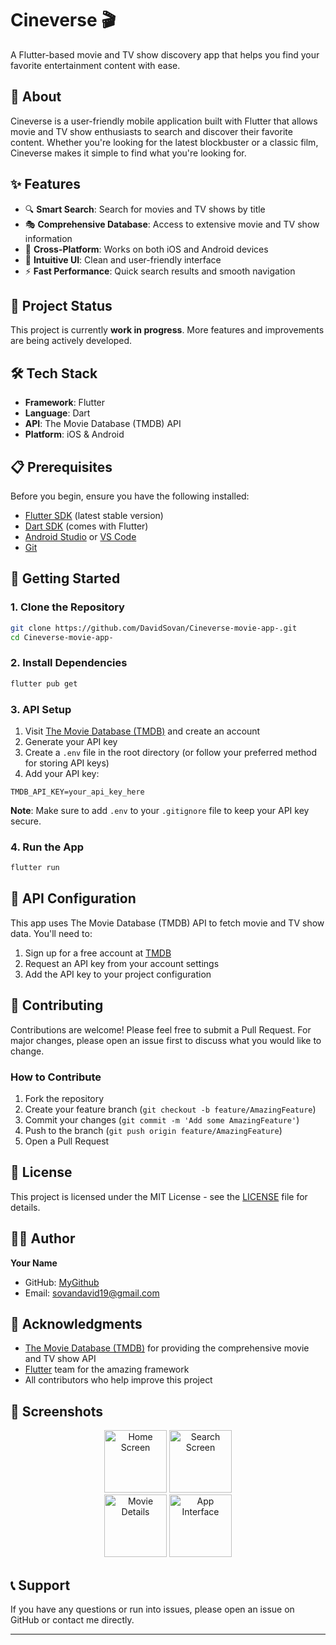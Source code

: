# Cineverse 🎬

A Flutter-based movie and TV show discovery app that helps you find your favorite entertainment content with ease.

## 📱 About

Cineverse is a user-friendly mobile application built with Flutter that allows movie and TV show enthusiasts to search and discover their favorite content. Whether you're looking for the latest blockbuster or a classic film, Cineverse makes it simple to find what you're looking for.

## ✨ Features

- 🔍 **Smart Search**: Search for movies and TV shows by title
- 🎭 **Comprehensive Database**: Access to extensive movie and TV show information
- 📱 **Cross-Platform**: Works on both iOS and Android devices
- 🎨 **Intuitive UI**: Clean and user-friendly interface
- ⚡ **Fast Performance**: Quick search results and smooth navigation

## 🚧 Project Status

This project is currently **work in progress**. More features and improvements are being actively developed.

## 🛠️ Tech Stack

- **Framework**: Flutter
- **Language**: Dart
- **API**: The Movie Database (TMDB) API
- **Platform**: iOS & Android

## 📋 Prerequisites

Before you begin, ensure you have the following installed:

- [Flutter SDK](https://flutter.dev/docs/get-started/install) (latest stable version)
- [Dart SDK](https://dart.dev/get-dart) (comes with Flutter)
- [Android Studio](https://developer.android.com/studio) or [VS Code](https://code.visualstudio.com/)
- [Git](https://git-scm.com/)

## 🚀 Getting Started

### 1. Clone the Repository

```bash
git clone https://github.com/DavidSovan/Cineverse-movie-app-.git
cd Cineverse-movie-app-
```

### 2. Install Dependencies

```bash
flutter pub get
```

### 3. API Setup

1. Visit [The Movie Database (TMDB)](https://www.themoviedb.org/settings/api) and create an account
2. Generate your API key
3. Create a `.env` file in the root directory (or follow your preferred method for storing API keys)
4. Add your API key:

```env
TMDB_API_KEY=your_api_key_here
```

**Note**: Make sure to add `.env` to your `.gitignore` file to keep your API key secure.

### 4. Run the App

```bash
flutter run
```
## 🔑 API Configuration

This app uses The Movie Database (TMDB) API to fetch movie and TV show data. You'll need to:

1. Sign up for a free account at [TMDB](https://www.themoviedb.org/)
2. Request an API key from your account settings
3. Add the API key to your project configuration

## 🤝 Contributing

Contributions are welcome! Please feel free to submit a Pull Request. For major changes, please open an issue first to discuss what you would like to change.

### How to Contribute

1. Fork the repository
2. Create your feature branch (`git checkout -b feature/AmazingFeature`)
3. Commit your changes (`git commit -m 'Add some AmazingFeature'`)
4. Push to the branch (`git push origin feature/AmazingFeature`)
5. Open a Pull Request

## 📝 License

This project is licensed under the MIT License - see the [LICENSE](LICENSE) file for details.

## 👨‍💻 Author

**Your Name**
- GitHub: [MyGithub](https://github.com/DavidSovan)
- Email: sovandavid19@gmail.com

## 🙏 Acknowledgments

- [The Movie Database (TMDB)](https://www.themoviedb.org/) for providing the comprehensive movie and TV show API
- [Flutter](https://flutter.dev/) team for the amazing framework
- All contributors who help improve this project

## 📱 Screenshots

<div align="center">
  <img src="https://github.com/user-attachments/assets/7330ff31-309a-4852-a2f3-88d873d20da6" width="100" alt="Home Screen">
  <img src="https://github.com/user-attachments/assets/53580002-890a-49af-b8bb-70479ab47976" width="100" alt="Search Screen">
</div>

<div align="center">
  <img src="https://github.com/user-attachments/assets/c5465b9e-1f60-4f04-80ec-1988dbc0c6d5" width="100" alt="Movie Details">
  <img src="https://github.com/user-attachments/assets/b37540ad-5d61-4c3e-8842-0ba6178a6e83" width="100" alt="App Interface">
</div>


## 📞 Support

If you have any questions or run into issues, please open an issue on GitHub or contact me directly.

---
